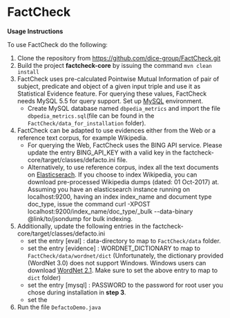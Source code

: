 # FactCheck
**Usage Instructions** 

To use FactCheck do the following:

 1. Clone the repository from https://github.com/dice-group/FactCheck.git
 2. Build the project  **factcheck-core**  by issuing the command `mvn clean install`
 3. FactCheck uses pre-calculated Pointwise Mutual Information of pair of subject, predicate and object of a given input triple and use it as Statistical Evidence feature. For querying these values, FactCheck needs MySQL 5.5 for query support. Set up [MySQL](https://dev.mysql.com/doc/refman/5.5/en/) environment. 
    - Create MySQL database named `dbpedia_metrics` and import the file `dbpedia_metrics.sql`(file can be found in the `FactCheck/data_for_installation` folder).
 5. FactCheck can be adapted to use evidences either from the Web or a reference text corpus, for example Wikipedia.
    - For querying the Web, FactCheck uses the BING API service. Please update the entry BING_API_KEY with a valid key in the    factcheck-core/target/classes/defacto.ini file.
    - Alternatively, to use reference corpus, index all the text documents on [Elasticserach](https://www.elastic.co/). If you choose to index Wikipedia, you can download pre-processed Wikipedia dumps (dated: 01 Oct-2017) at. Assuming you have an elasticsearch instance running on localhost:9200, having an index index_name and document type doc_type, issue the command 
    curl -XPOST localhost:9200/index_name/doc_type/_bulk --data-binary  @link/to/jsondump
 for bulk indexing.
 4. Additionally, update the following entries in the factcheck-core/target/classes/defacto.ini
    - set the entry [eval] : data-directory to map to `FactCheck/data` folder.
    - set the entry [evidence] : WORDNET_DICTIONARY to map to `FactCheck/data/wordnet/dict`
      (Unfortunately, the dictionary provided (WordNet 3.0) does not support Windows. Windows users can download [WordNet 2.1](https://wordnet.princeton.edu/wordnet/download/current-version/). Make sure to set the above entry to map to `dict` folder)
    - set the entry [mysql] : PASSWORD to the password for root user you chose during installation in **step 3**.
    - set the
5. Run the file `DefactoDemo.java`
